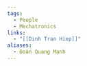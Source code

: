 ```yaml
---
tags:
  - People
  - Mechatronics
links:
  - "[[Dinh Tran Hiep]]"
aliases:
  - Đoàn Quang Mạnh
---
```

